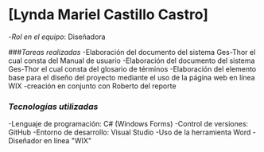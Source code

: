 # [Lynda Mariel Castillo Castro]
-*Rol en el equipo*: Diseñadora

###*Tareas realizadas*
-Elaboración del documento del sistema Ges-Thor el cual consta del Manual de usuario 
-Elaboración del documento del sistema Ges-Thor el cual consta del glosario de términos
-Elaboración del elemento base para el diseño del proyecto mediante el uso de la página web en línea WIX
-creación en conjunto con Roberto del reporte

### *Tecnologías utilizadas*
-Lenguaje de programación: C# (Windows Forms)
-Control de versiones: GitHub
-Entorno de desarrollo: Visual Studio
-Uso de la herramienta Word
-Diseñador en línea "WIX"